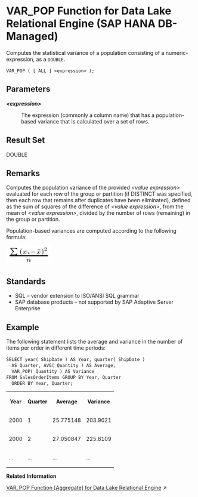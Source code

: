 <!-- loioeb8e5a4d6b304dedab621a6bd58a471d -->

# VAR\_POP Function for Data Lake Relational Engine \(SAP HANA DB-Managed\)

Computes the statistical variance of a population consisting of a numeric-expression, as a `DOUBLE`.



```
VAR_POP ( [ ALL ] <expression> );
```



<a name="loioeb8e5a4d6b304dedab621a6bd58a471d__section_j11_yfv_vrb"/>

## Parameters


<dl>
<dt><b>

*<expression\>*

</b></dt>
<dd>

The expression \(commonly a column name\) that has a population-based variance that is calculated over a set of rows.



</dd>
</dl>



<a name="loioeb8e5a4d6b304dedab621a6bd58a471d__section_r23_yfv_vrb"/>

## Result Set

DOUBLE



<a name="loioeb8e5a4d6b304dedab621a6bd58a471d__section_osr_yfv_vrb"/>

## Remarks

Computes the population variance of the provided *<value expression\>* evaluated for each row of the group or partition \(if DISTINCT was specified, then each row that remains after duplicates have been eliminated\), defined as the sum of squares of the difference of *<value expression\>*, from the mean of *<value expression\>*, divided by the number of rows \(remaining\) in the group or partition.

Population-based variances are computed according to the following formula:

![Computes the population variance of the provided value expression evaluated for each row of the group or partition if DISTINCT was specified, then each row that remains after duplicates have been eliminated, defined as the sum of squares of the difference of value expression, from the mean of value expression, divided by the number of rows remaining in the group or partition](images/varpop_gif_a16ec8c.gif)



<a name="loioeb8e5a4d6b304dedab621a6bd58a471d__section_b2n_zfv_vrb"/>

## Standards

-   SQL – vendor extension to ISO/ANSI SQL grammar
-   SAP database products – not supported by SAP Adaptive Server Enterprise



<a name="loioeb8e5a4d6b304dedab621a6bd58a471d__section_qkw_zfv_vrb"/>

## Example

The following statement lists the average and variance in the number of items per order in different time periods:

```
SELECT year( ShipDate ) AS Year, quarter( ShipDate )
  AS Quarter, AVG( Quantity ) AS Average, 
  VAR_POP( Quantity ) AS Variance 
FROM SalesOrderItems GROUP BY Year, Quarter 
  ORDER BY Year, Quarter;
```


<table>
<tr>
<th valign="top" rowspan="1">

Year

</th>
<th valign="top" rowspan="1">

Quarter

</th>
<th valign="top" rowspan="1">

Average

</th>
<th valign="top" rowspan="1">

Variance

</th>
</tr>
<tr>
<td valign="top" rowspan="1">

2000

</td>
<td valign="top" rowspan="1">

1

</td>
<td valign="top" rowspan="1">

25.775148

</td>
<td valign="top" rowspan="1">

203.9021

</td>
</tr>
<tr>
<td valign="top" rowspan="1">

2000

</td>
<td valign="top" rowspan="1">

2

</td>
<td valign="top" rowspan="1">

27.050847

</td>
<td valign="top" rowspan="1">

225.8109

</td>
</tr>
<tr>
<td valign="top" rowspan="1">

...

</td>
<td valign="top" rowspan="1">

...

</td>
<td valign="top" rowspan="1">

...

</td>
<td valign="top" rowspan="1">

...

</td>
</tr>
</table>

**Related Information**  


[VAR_POP Function \[Aggregate\] for Data Lake Relational Engine](https://help.sap.com/viewer/19b3964099384f178ad08f2d348232a9/2024_1_QRC/en-US/a58ec03e84f21015b373c5236f4567a1.html "Computes the statistical variance of a population consisting of a numeric-expression, as a DOUBLE.") :arrow_upper_right:

